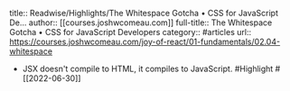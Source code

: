 title:: Readwise/Highlights/The Whitespace Gotcha • CSS for JavaScript De...
author:: [[courses.joshwcomeau.com]]
full-title:: The Whitespace Gotcha • CSS for JavaScript Developers
category:: #articles
url:: https://courses.joshwcomeau.com/joy-of-react/01-fundamentals/02.04-whitespace

- JSX doesn't compile to HTML, it compiles to JavaScript. #Highlight #[[2022-06-30]]